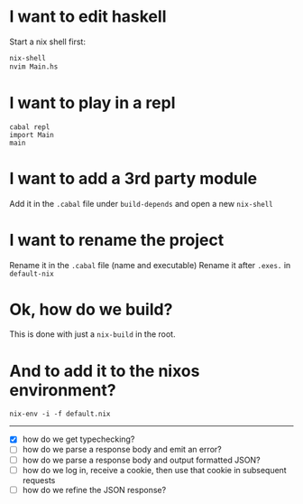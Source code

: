 # I want to edit haskell

Start a nix shell first:
```sh
nix-shell
nvim Main.hs
```

# I want to play in a repl

```
cabal repl
import Main
main
```

# I want to add a 3rd party module

Add it in the `.cabal` file under `build-depends` and open a new `nix-shell`

# I want to rename the project

Rename it in the `.cabal` file (name and executable)
Rename it after `.exes.` in `default-nix`

# Ok, how do we build?

This is done with just a `nix-build` in the root.

# And to add it to the nixos environment?

```
nix-env -i -f default.nix
```

----

- [X] how do we get typechecking?
- [ ] how do we parse a response body and emit an error?
- [ ] how do we parse a response body and output formatted JSON?
- [ ] how do we log in, receive a cookie, then use that cookie in subsequent requests
- [ ] how do we refine the JSON response?
